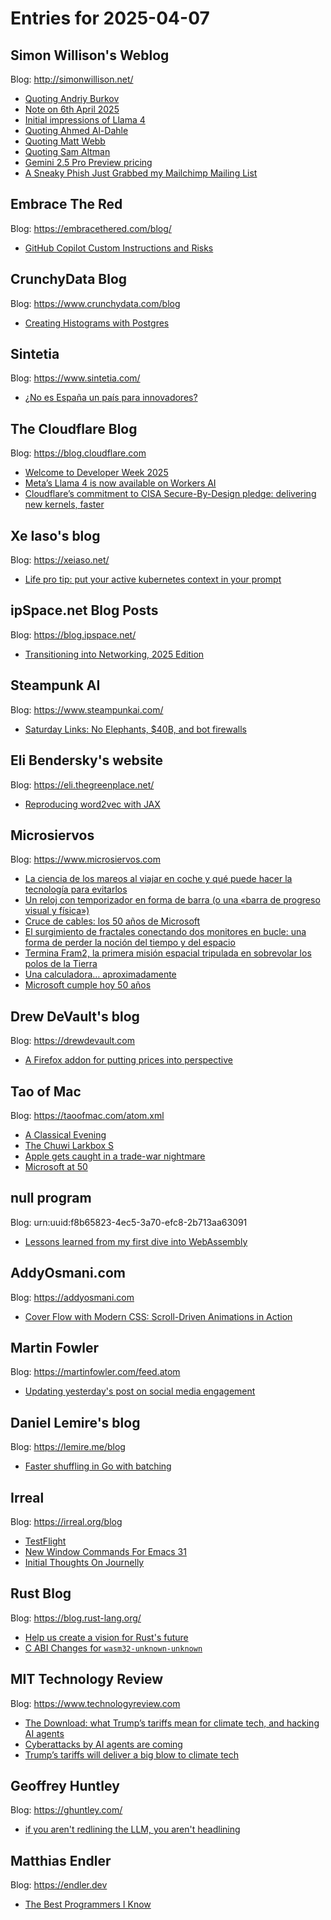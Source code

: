 # Entries for 2025-04-07
## Simon Willison's Weblog 
Blog: http://simonwillison.net/ 

- [Quoting Andriy Burkov](https://simonwillison.net/2025/Apr/6/andriy-burkov/#atom-everything)
- [Note on 6th April 2025](https://simonwillison.net/2025/Apr/6/only-miffy/#atom-everything)
- [Initial impressions of Llama 4](https://simonwillison.net/2025/Apr/5/llama-4-notes/#atom-everything)
- [Quoting Ahmed Al-Dahle](https://simonwillison.net/2025/Apr/5/llama-4/#atom-everything)
- [Quoting Matt Webb](https://simonwillison.net/2025/Apr/5/matt-webb/#atom-everything)
- [Quoting Sam Altman](https://simonwillison.net/2025/Apr/4/sam-altman/#atom-everything)
- [Gemini 2.5 Pro Preview pricing](https://simonwillison.net/2025/Apr/4/gemini-25-pro-pricing/#atom-everything)
- [A Sneaky Phish Just Grabbed my Mailchimp Mailing List](https://simonwillison.net/2025/Apr/4/a-sneaky-phish/#atom-everything)
## Embrace The Red 
Blog: https://embracethered.com/blog/ 

- [GitHub Copilot Custom Instructions and Risks](https://embracethered.com/blog/posts/2025/github-custom-copilot-instructions/)
## CrunchyData Blog 
Blog: https://www.crunchydata.com/blog 

- [ Creating Histograms with Postgres ](https://www.crunchydata.com/blog/histograms-with-postgres)
## Sintetia 
Blog: https://www.sintetia.com/ 

- [¿No es España un país para innovadores?](https://www.sintetia.com/no-es-pais-para-innovadores/)
##  The Cloudflare Blog  
Blog: https://blog.cloudflare.com 

- [Welcome to Developer Week 2025](https://blog.cloudflare.com/welcome-to-developer-week-2025/)
- [Meta’s Llama 4 is now available on Workers AI](https://blog.cloudflare.com/meta-llama-4-is-now-available-on-workers-ai/)
- [Cloudflare’s commitment to CISA Secure-By-Design pledge: delivering new kernels, faster](https://blog.cloudflare.com/cloudflare-delivers-on-commitment-to-cisa/)
## Xe Iaso's blog 
Blog: https://xeiaso.net/ 

- [Life pro tip: put your active kubernetes context in your prompt](https://xeiaso.net/notes/2025/kube-ps1/)
## ipSpace.net Blog Posts 
Blog: https://blog.ipspace.net/ 

- [Transitioning into Networking, 2025 Edition](https://blog.ipspace.net/2025/04/transition-into-networking/?utm_source=atom_feed)
## Steampunk AI 
Blog: https://www.steampunkai.com/ 

- [Saturday Links: No Elephants, $40B, and bot firewalls](https://www.steampunkai.com/saturday-links-no-elephants-40b-and-bot-firewalls/)
## Eli Bendersky's website 
Blog: https://eli.thegreenplace.net/ 

- [Reproducing word2vec with JAX](https://eli.thegreenplace.net/2025/reproducing-word2vec-with-jax/)
## Microsiervos 
Blog: https://www.microsiervos.com 

- [La ciencia de los mareos al viajar en coche y qué puede hacer la tecnología para evitarlos](https://www.microsiervos.com/archivo/coches/ciencia-mareos-viajar-coche.html)
- [Un reloj con temporizador en forma de barra (o una «barra de progreso visual y física»)](https://www.microsiervos.com/archivo/gadgets/reloj-temporizador-barra-progreso-visual.html)
- [Cruce de cables: los 50 años de Microsoft](https://www.microsiervos.com/archivo/general/cruce-cables-50-anos-microsoft.html)
- [El surgimiento de fractales conectando dos monitores en bucle: una forma de perder la noción del tiempo y del espacio](https://www.microsiervos.com/archivo/arte-y-diseno/fractales-conectando-dos-monitores-bucle-tiempo-espacio.html)
- [Termina Fram2, la primera misión espacial tripulada en sobrevolar los polos de la Tierra](https://www.microsiervos.com/archivo/espacio/termina-fram2-pimera-mision-espacial-tripulada-polos.html)
- [Una calculadora… aproximadamente](https://www.microsiervos.com/archivo/matematicas/calculadora-aproximadamente.html)
- [Microsoft cumple hoy 50 años](https://www.microsiervos.com/archivo/ordenadores/microsfot-cumple-50-anos.html)
## Drew DeVault's blog 
Blog: https://drewdevault.com 

- [A Firefox addon for putting prices into perspective](https://drewdevault.com/2025/04/04/2025-04-04-Price-perspective.html)
## Tao of Mac 
Blog: https://taoofmac.com/atom.xml 

- [A Classical Evening](https://taoofmac.com/space/photos/2025/04/05/2125)
- [The Chuwi Larkbox S](https://taoofmac.com/space/blog/2025/04/05/1800)
- [Apple gets caught in a trade-war nightmare](https://taoofmac.com/space/links/2025/04/04/2211)
- [Microsoft at 50](https://taoofmac.com/space/links/2025/04/04/2144)
## null program 
Blog: urn:uuid:f8b65823-4ec5-3a70-efc8-2b713aa63091 

- [Lessons learned from my first dive into WebAssembly](https://nullprogram.com/blog/2025/04/04/)
## AddyOsmani.com 
Blog: https://addyosmani.com 

- [Cover Flow with Modern CSS: Scroll-Driven Animations in Action](https://addyosmani.com/blog/coverflow/)
## Martin Fowler 
Blog: https://martinfowler.com/feed.atom 

- [Updating yesterday's post on social media engagement](https://martinfowler.com/articles/2025-social-traffic.html)
## Daniel Lemire's blog 
Blog: https://lemire.me/blog 

- [Faster shuffling in Go with batching](https://lemire.me/blog/2025/04/06/faster-shuffling-in-go-with-batching/)
## Irreal 
Blog: https://irreal.org/blog 

- [TestFlight](https://irreal.org/blog/?p=12898)
- [New Window Commands For Emacs 31](https://irreal.org/blog/?p=12896)
- [Initial Thoughts On Journelly](https://irreal.org/blog/?p=12894)
## Rust Blog 
Blog: https://blog.rust-lang.org/ 

- [Help us create a vision for Rust's future](https://blog.rust-lang.org/2025/04/04/vision-doc-survey.html)
- [C ABI Changes for `wasm32-unknown-unknown`](https://blog.rust-lang.org/2025/04/04/c-abi-changes-for-wasm32-unknown-unknown.html)
## MIT Technology Review 
Blog: https://www.technologyreview.com 

- [The Download: what Trump’s tariffs mean for climate tech, and hacking AI agents](https://www.technologyreview.com/2025/04/04/1114227/the-download-what-trumps-tariffs-mean-for-climate-tech-and-hacking-ai-agents/)
- [Cyberattacks by AI agents are coming](https://www.technologyreview.com/2025/04/04/1114228/cyberattacks-by-ai-agents-are-coming/)
- [Trump’s tariffs will deliver a big blow to climate tech](https://www.technologyreview.com/2025/04/03/1114209/trumps-tariffs-will-deliver-a-big-blow-to-climate-tech/)
## Geoffrey Huntley 
Blog: https://ghuntley.com/ 

- [if you aren't redlining the LLM, you aren't headlining](https://ghuntley.com/redlining/)
## Matthias Endler 
Blog: https://endler.dev 

- [The Best Programmers I Know](https://endler.dev/2025/best-programmers/)